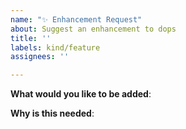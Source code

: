 ```yaml
---
name: "✨ Enhancement Request"
about: Suggest an enhancement to dops
title: ''
labels: kind/feature
assignees: ''

---
```


<!-- Wish to include something new? perhaps another source? Use this template to propose it.  -->

**What would you like to be added**:

**Why is this needed**:
